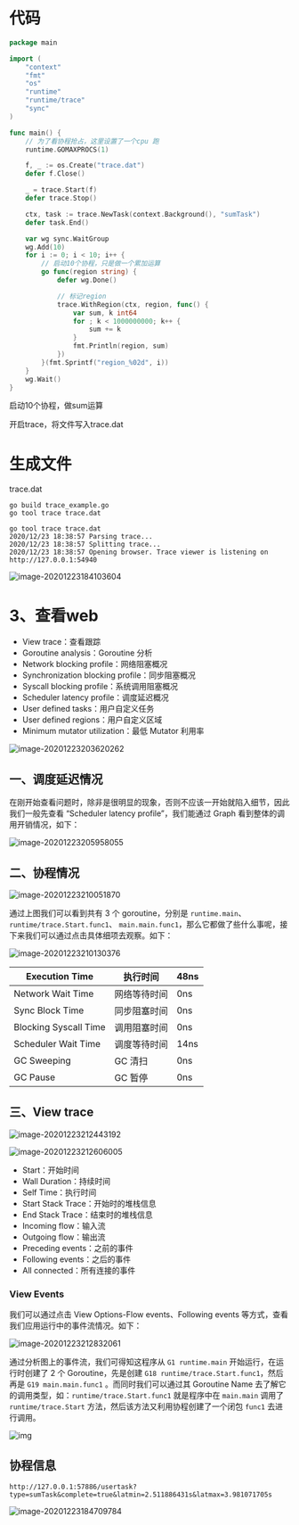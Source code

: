 

# 代码

```go
package main

import (
	"context"
	"fmt"
	"os"
	"runtime"
	"runtime/trace"
	"sync"
)

func main() {
	// 为了看协程抢占，这里设置了一个cpu 跑
	runtime.GOMAXPROCS(1)

	f, _ := os.Create("trace.dat")
	defer f.Close()

	_ = trace.Start(f)
	defer trace.Stop()

	ctx, task := trace.NewTask(context.Background(), "sumTask")
	defer task.End()

	var wg sync.WaitGroup
	wg.Add(10)
	for i := 0; i < 10; i++ {
		// 启动10个协程，只是做一个累加运算
		go func(region string) {
			defer wg.Done()

			// 标记region
			trace.WithRegion(ctx, region, func() {
				var sum, k int64
				for ; k < 1000000000; k++ {
					sum += k
				}
				fmt.Println(region, sum)
			})
		}(fmt.Sprintf("region_%02d", i))
	}
	wg.Wait()
}

```

启动10个协程，做sum运算

开启trace，将文件写入trace.dat

# 生成文件

trace.dat

```
go build trace_example.go
go tool trace trace.dat
```

```
go tool trace trace.dat
2020/12/23 18:38:57 Parsing trace...
2020/12/23 18:38:57 Splitting trace...
2020/12/23 18:38:57 Opening browser. Trace viewer is listening on http://127.0.0.1:54940
```

![image-20201223184103604](trace/image-20201223184103604.png)

# 3、查看web

- View trace：查看跟踪
- Goroutine analysis：Goroutine 分析
- Network blocking profile：网络阻塞概况
- Synchronization blocking profile：同步阻塞概况
- Syscall blocking profile：系统调用阻塞概况
- Scheduler latency profile：调度延迟概况
- User defined tasks：用户自定义任务
- User defined regions：用户自定义区域
- Minimum mutator utilization：最低 Mutator 利用率

![image-20201223203620262](trace.assets/image-20201223203620262.png)



## 一、调度延迟情况

在刚开始查看问题时，除非是很明显的现象，否则不应该一开始就陷入细节，因此我们一般先查看 “Scheduler latency profile”，我们能通过 Graph 看到整体的调用开销情况，如下：

![image-20201223205958055](trace.assets/image-20201223205958055.png)



## 二、协程情况

![image-20201223210051870](trace.assets/image-20201223210051870.png)

通过上图我们可以看到共有 3 个 goroutine，分别是 `runtime.main`、 `runtime/trace.Start.func1`、 `main.main.func1`，那么它都做了些什么事呢，接下来我们可以通过点击具体细项去观察。如下：



![image-20201223210130376](trace.assets/image-20201223210130376.png)



| Execution Time        | 执行时间     | 48ns |
| --------------------- | ------------ | ---- |
| Network Wait Time     | 网络等待时间 | 0ns  |
| Sync Block Time       | 同步阻塞时间 | 0ns  |
| Blocking Syscall Time | 调用阻塞时间 | 0ns  |
| Scheduler Wait Time   | 调度等待时间 | 14ns |
| GC Sweeping           | GC 清扫      | 0ns  |
| GC Pause              | GC 暂停      | 0ns  |

##  三、View trace

![image-20201223212443192](trace.assets/image-20201223212443192.png)



![image-20201223212606005](trace.assets/image-20201223212606005.png)

- Start：开始时间
- Wall Duration：持续时间
- Self Time：执行时间
- Start Stack Trace：开始时的堆栈信息
- End Stack Trace：结束时的堆栈信息
- Incoming flow：输入流
- Outgoing flow：输出流
- Preceding events：之前的事件
- Following events：之后的事件
- All connected：所有连接的事件

### View Events

我们可以通过点击 View Options-Flow events、Following events 等方式，查看我们应用运行中的事件流情况。如下：

![image-20201223212832061](trace.assets/image-20201223212832061.png)

通过分析图上的事件流，我们可得知这程序从 `G1 runtime.main` 开始运行，在运行时创建了 2 个 Goroutine，先是创建 `G18 runtime/trace.Start.func1`，然后再是 `G19 main.main.func1` 。而同时我们可以通过其 Goroutine Name 去了解它的调用类型，如：`runtime/trace.Start.func1` 就是程序中在 `main.main` 调用了 `runtime/trace.Start` 方法，然后该方法又利用协程创建了一个闭包 `func1` 去进行调用。



![img](trace.assets/640.jpeg)



## 协程信息

```
http://127.0.0.1:57886/usertask?type=sumTask&complete=true&latmin=2.511886431s&latmax=3.981071705s
```



![image-20201223184709784](trace/image-20201223184709784.png)






